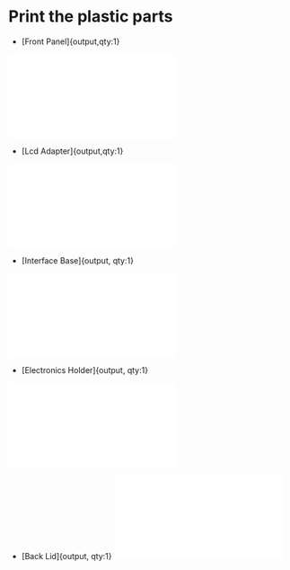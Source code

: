 # Print the plastic parts



* [Front Panel]{output,qty:1}

![](models/lid.stl)

* [Lcd Adapter]{output,qty:1}

![](models/lcdAdapter.stl)
* [Interface Base]{output, qty:1}

![](models/base.stl)

* [Electronics Holder]{output, qty:1}

![](models/holder.stl)

* [Back Lid]{output, qty:1}
![](models/backPumpLid.stl)












